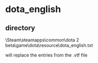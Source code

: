 # dota_english
## directory
\Steam\steamapps\common\dota 2 beta\game\dota\resource\dota_english.txt

will replace the entries from the .vtf file
